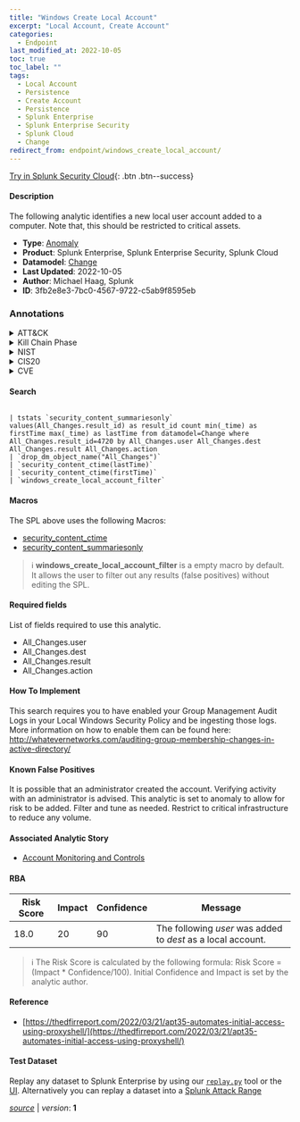 ```yaml
---
title: "Windows Create Local Account"
excerpt: "Local Account, Create Account"
categories:
  - Endpoint
last_modified_at: 2022-10-05
toc: true
toc_label: ""
tags:
  - Local Account
  - Persistence
  - Create Account
  - Persistence
  - Splunk Enterprise
  - Splunk Enterprise Security
  - Splunk Cloud
  - Change
redirect_from: endpoint/windows_create_local_account/
---
```




[Try in Splunk Security Cloud](https://www.splunk.com/en_us/cyber-security.html){: .btn .btn--success}

#### Description

The following analytic identifies a new local user account added to a computer. Note that, this should be restricted to critical assets.

- **Type**: [Anomaly](https://github.com/splunk/security_content/wiki/Detection-Analytic-Types)
- **Product**: Splunk Enterprise, Splunk Enterprise Security, Splunk Cloud
- **Datamodel**: [Change](https://docs.splunk.com/Documentation/CIM/latest/User/Change)
- **Last Updated**: 2022-10-05
- **Author**: Michael Haag, Splunk
- **ID**: 3fb2e8e3-7bc0-4567-9722-c5ab9f8595eb

### Annotations
<details>
  <summary>ATT&CK</summary>

<div markdown="1">

#### [ATT&CK](https://attack.mitre.org/)

| ID          | Technique   | Tactic         |
| ----------- | ----------- |--------------- |
| [T1136.001](https://attack.mitre.org/techniques/T1136/001/) | Local Account | Persistence |

| [T1136](https://attack.mitre.org/techniques/T1136/) | Create Account | Persistence |

</div>
</details>


<details>
  <summary>Kill Chain Phase</summary>

<div markdown="1">

* Installation


</div>
</details>


<details>
  <summary>NIST</summary>

<div markdown="1">

* DE.AE



</div>
</details>

<details>
  <summary>CIS20</summary>

<div markdown="1">

* CIS 10



</div>
</details>

<details>
  <summary>CVE</summary>

<div markdown="1">


</div>
</details>


#### Search

```

| tstats `security_content_summariesonly` values(All_Changes.result_id) as result_id count min(_time) as firstTime max(_time) as lastTime from datamodel=Change where All_Changes.result_id=4720 by All_Changes.user All_Changes.dest All_Changes.result All_Changes.action 
| `drop_dm_object_name("All_Changes")` 
| `security_content_ctime(lastTime)` 
| `security_content_ctime(firstTime)` 
| `windows_create_local_account_filter`
```

#### Macros
The SPL above uses the following Macros:
* [security_content_ctime](https://github.com/splunk/security_content/blob/develop/macros/security_content_ctime.yml)
* [security_content_summariesonly](https://github.com/splunk/security_content/blob/develop/macros/security_content_summariesonly.yml)

> :information_source:
> **windows_create_local_account_filter** is a empty macro by default. It allows the user to filter out any results (false positives) without editing the SPL.



#### Required fields
List of fields required to use this analytic.
* All_Changes.user
* All_Changes.dest
* All_Changes.result
* All_Changes.action



#### How To Implement
This search requires you to have enabled your Group Management Audit Logs in your Local Windows Security Policy and be ingesting those logs.  More information on how to enable them can be found here: http://whatevernetworks.com/auditing-group-membership-changes-in-active-directory/
#### Known False Positives
It is possible that an administrator created the account. Verifying activity with an administrator is advised. This analytic is set to anomaly to allow for risk to be added. Filter and tune as needed. Restrict to critical infrastructure to reduce any volume.

#### Associated Analytic Story
* [Account Monitoring and Controls](/stories/account_monitoring_and_controls)




#### RBA

| Risk Score  | Impact      | Confidence   | Message      |
| ----------- | ----------- |--------------|--------------|
| 18.0 | 20 | 90 | The following $user$ was added to $dest$ as a local account. |


> :information_source:
> The Risk Score is calculated by the following formula: Risk Score = (Impact * Confidence/100). Initial Confidence and Impact is set by the analytic author.


#### Reference

* [https://thedfirreport.com/2022/03/21/apt35-automates-initial-access-using-proxyshell/](https://thedfirreport.com/2022/03/21/apt35-automates-initial-access-using-proxyshell/)



#### Test Dataset
Replay any dataset to Splunk Enterprise by using our [`replay.py`](https://github.com/splunk/attack_data#using-replaypy) tool or the [UI](https://github.com/splunk/attack_data#using-ui).
Alternatively you can replay a dataset into a [Splunk Attack Range](https://github.com/splunk/attack_range#replay-dumps-into-attack-range-splunk-server)




[*source*](https://github.com/splunk/security_content/tree/develop/detections/endpoint/windows_create_local_account.yml) \| *version*: **1**